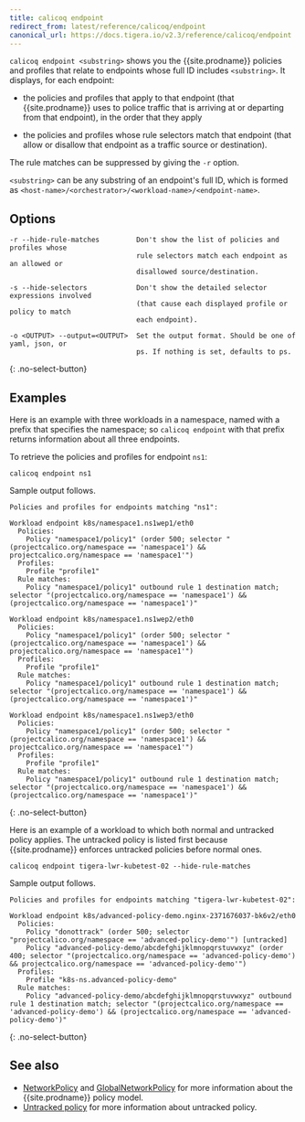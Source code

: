 ```yaml
---
title: calicoq endpoint
redirect_from: latest/reference/calicoq/endpoint
canonical_url: https://docs.tigera.io/v2.3/reference/calicoq/endpoint
---
```


`calicoq endpoint <substring>` shows you the {{site.prodname}} policies and profiles that
relate to endpoints whose full ID includes `<substring>`.  It displays, for
each endpoint:

- the policies and profiles that apply to that endpoint (that {{site.prodname}} uses to
  police traffic that is arriving at or departing from that endpoint), in the
  order that they apply

- the policies and profiles whose rule selectors match that endpoint (that
  allow or disallow that endpoint as a traffic source or destination).

The rule matches can be suppressed by giving the `-r` option.

`<substring>` can be any substring of an endpoint's full ID, which is formed
as `<host-name>/<orchestrator>/<workload-name>/<endpoint-name>`.

## Options

```
-r --hide-rule-matches         Don't show the list of policies and profiles whose
                               rule selectors match each endpoint as an allowed or
                               disallowed source/destination.

-s --hide-selectors            Don't show the detailed selector expressions involved
                               (that cause each displayed profile or policy to match
                               each endpoint).

-o <OUTPUT> --output=<OUTPUT>  Set the output format. Should be one of yaml, json, or
                               ps. If nothing is set, defaults to ps.
```
{: .no-select-button}

## Examples

Here is an example with three workloads in a namespace, named with a prefix that
specifies the namespace; so `calicoq endpoint` with that prefix returns information
about all three endpoints.

To retrieve the policies and profiles for endpoint `ns1`:

```
calicoq endpoint ns1
```

Sample output follows.

```
Policies and profiles for endpoints matching "ns1":

Workload endpoint k8s/namespace1.ns1wep1/eth0
  Policies:
    Policy "namespace1/policy1" (order 500; selector "(projectcalico.org/namespace == 'namespace1') && projectcalico.org/namespace == 'namespace1'")
  Profiles:
    Profile "profile1"
  Rule matches:
    Policy "namespace1/policy1" outbound rule 1 destination match; selector "(projectcalico.org/namespace == 'namespace1') && (projectcalico.org/namespace == 'namespace1')"

Workload endpoint k8s/namespace1.ns1wep2/eth0
  Policies:
    Policy "namespace1/policy1" (order 500; selector "(projectcalico.org/namespace == 'namespace1') && projectcalico.org/namespace == 'namespace1'")
  Profiles:
    Profile "profile1"
  Rule matches:
    Policy "namespace1/policy1" outbound rule 1 destination match; selector "(projectcalico.org/namespace == 'namespace1') && (projectcalico.org/namespace == 'namespace1')"

Workload endpoint k8s/namespace1.ns1wep3/eth0
  Policies:
    Policy "namespace1/policy1" (order 500; selector "(projectcalico.org/namespace == 'namespace1') && projectcalico.org/namespace == 'namespace1'")
  Profiles:
    Profile "profile1"
  Rule matches:
    Policy "namespace1/policy1" outbound rule 1 destination match; selector "(projectcalico.org/namespace == 'namespace1') && (projectcalico.org/namespace == 'namespace1')"
```
{: .no-select-button}

Here is an example of a workload to which both normal and untracked policy
applies.  The untracked policy is listed first because {{site.prodname}} enforces
untracked policies before normal ones.

```
calicoq endpoint tigera-lwr-kubetest-02 --hide-rule-matches
```

Sample output follows.

```
Policies and profiles for endpoints matching "tigera-lwr-kubetest-02":

Workload endpoint k8s/advanced-policy-demo.nginx-2371676037-bk6v2/eth0
  Policies:
    Policy "donottrack" (order 500; selector "projectcalico.org/namespace == 'advanced-policy-demo'") [untracked]
    Policy "advanced-policy-demo/abcdefghijklmnopqrstuvwxyz" (order 400; selector "(projectcalico.org/namespace == 'advanced-policy-demo') && projectcalico.org/namespace == 'advanced-policy-demo'")
  Profiles:
    Profile "k8s-ns.advanced-policy-demo"
  Rule matches:
    Policy "advanced-policy-demo/abcdefghijklmnopqrstuvwxyz" outbound rule 1 destination match; selector "(projectcalico.org/namespace == 'advanced-policy-demo') && (projectcalico.org/namespace == 'advanced-policy-demo')"
```
{: .no-select-button}

## See also

-  [NetworkPolicy]({{site.url}}/{{page.version}}/reference/calicoctl/resources/networkpolicy) and
   [GlobalNetworkPolicy]({{site.url}}/{{page.version}}/reference/calicoctl/resources/globalnetworkpolicy)
   for more information about the {{site.prodname}} policy model.
-  [Untracked policy]({{site.url}}/{{page.version}}/security/host-endpoints/) for
   more information about untracked policy.
